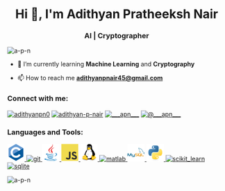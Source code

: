 <h1 align="center">Hi 👋, I'm Adithyan Pratheeksh Nair</h1>
<h3 align="center">AI | Cryptographer</h3>

<p align="left"> <img src="https://komarev.com/ghpvc/?username=a-p-n&label=Profile%20views&color=0e75b6&style=flat" alt="a-p-n" /> </p>

<!-- <p align="left"> <a href="https://github.com/ryo-ma/github-profile-trophy"><img src="https://github-profile-trophy.vercel.app/?username=a-p-n" alt="a-p-n" /></a> </p> -->

<!-- <p align="left"> <a href="https://twitter.com/adithyanpn0" target="blank"><img src="https://img.shields.io/twitter/follow/adithyanpn0?logo=twitter&style=for-the-badge" alt="adithyanpn0" /></a> </p> -->

- 🌱 I’m currently learning **Machine Learning** and **Cryptography**

- 📫 How to reach me **adithyanpnair45@gmail.com**

<h3 align="left">Connect with me:</h3>
<p align="left">
<a href="https://twitter.com/adithyanpn0" target="blank"><img align="center" src="https://raw.githubusercontent.com/rahuldkjain/github-profile-readme-generator/master/src/images/icons/Social/twitter.svg" alt="adithyanpn0" height="30" width="40" /></a>
<a href="https://linkedin.com/in/adithyan-p-nair" target="blank"><img align="center" src="https://raw.githubusercontent.com/rahuldkjain/github-profile-readme-generator/master/src/images/icons/Social/linked-in-alt.svg" alt="adithyan-p-nair" height="30" width="40" /></a>
<a href="https://instagram.com/______apn______" target="blank"><img align="center" src="https://raw.githubusercontent.com/rahuldkjain/github-profile-readme-generator/master/src/images/icons/Social/instagram.svg" alt="___apn___" height="30" width="40" /></a>
<a href="https://medium.com/@adithyanpnair45" target="blank"><img align="center" src="https://raw.githubusercontent.com/rahuldkjain/github-profile-readme-generator/master/src/images/icons/Social/medium.svg" alt="@___apn___" height="30" width="40" /></a>
</p>

<h3 align="left">Languages and Tools:</h3>
<p align="left"> <a href="https://www.cprogramming.com/" target="_blank" rel="noreferrer"> <img src="https://raw.githubusercontent.com/devicons/devicon/master/icons/c/c-original.svg" alt="c" width="40" height="40"/> </a> <a href="https://git-scm.com/" target="_blank" rel="noreferrer"> <img src="https://www.vectorlogo.zone/logos/git-scm/git-scm-icon.svg" alt="git" width="40" height="40"/> </a> <a href="https://www.java.com" target="_blank" rel="noreferrer"> <img src="https://raw.githubusercontent.com/devicons/devicon/master/icons/java/java-original.svg" alt="java" width="40" height="40"/> </a> <a href="https://developer.mozilla.org/en-US/docs/Web/JavaScript" target="_blank" rel="noreferrer"> <img src="https://raw.githubusercontent.com/devicons/devicon/master/icons/javascript/javascript-original.svg" alt="javascript" width="40" height="40"/> </a> <a href="https://www.linux.org/" target="_blank" rel="noreferrer"> <img src="https://raw.githubusercontent.com/devicons/devicon/master/icons/linux/linux-original.svg" alt="linux" width="40" height="40"/> </a> <a href="https://www.mathworks.com/" target="_blank" rel="noreferrer"> <img src="https://upload.wikimedia.org/wikipedia/commons/2/21/Matlab_Logo.png" alt="matlab" width="40" height="40"/> </a> <a href="https://www.mysql.com/" target="_blank" rel="noreferrer"> <img src="https://raw.githubusercontent.com/devicons/devicon/master/icons/mysql/mysql-original-wordmark.svg" alt="mysql" width="40" height="40"/> </a> <a href="https://www.python.org" target="_blank" rel="noreferrer"> <img src="https://raw.githubusercontent.com/devicons/devicon/master/icons/python/python-original.svg" alt="python" width="40" height="40"/> </a> <a href="https://scikit-learn.org/" target="_blank" rel="noreferrer"> <img src="https://upload.wikimedia.org/wikipedia/commons/0/05/Scikit_learn_logo_small.svg" alt="scikit_learn" width="40" height="40"/> </a> <a href="https://www.sqlite.org/" target="_blank" rel="noreferrer"> <img src="https://www.vectorlogo.zone/logos/sqlite/sqlite-icon.svg" alt="sqlite" width="40" height="40"/> </a> </p>

<!--<p><img align="left" src="https://github-readme-stats.vercel.app/api/top-langs?username=a-p-n&show_icons=true&locale=en&layout=compact" alt="a-p-n" /></p> -->

<!-- <p>&nbsp;<img align="center" src="https://github-readme-stats.vercel.app/api?username=a-p-n&show_icons=true&locale=en" alt="a-p-n" /></p> -->

<p><img align="center" src="https://github-readme-streak-stats.herokuapp.com/?user=a-p-n&" alt="a-p-n" /></p>
